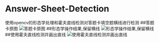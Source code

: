# Answer-Sheet-Detection
使用opencv的形态学处理和霍夫直线检测对答题卡填空题横线进行检测
##答题卡原图
![答题卡原图](https://user-images.githubusercontent.com/42511297/136964096-defc7c85-5dc5-40e6-9336-d79ca6423b2e.jpg)
##形态学操作结果,保留横线
![形态学操作结果,保留横线](https://user-images.githubusercontent.com/42511297/136964158-3deff157-adce-4351-ae92-4fe2afbf5c0f.jpg)
##使用霍夫直线检测并画出直线
![使用霍夫直线检测并画出直线](https://user-images.githubusercontent.com/42511297/136964226-020c10ac-83bc-4a35-b0a2-4172a0c62955.jpg)

